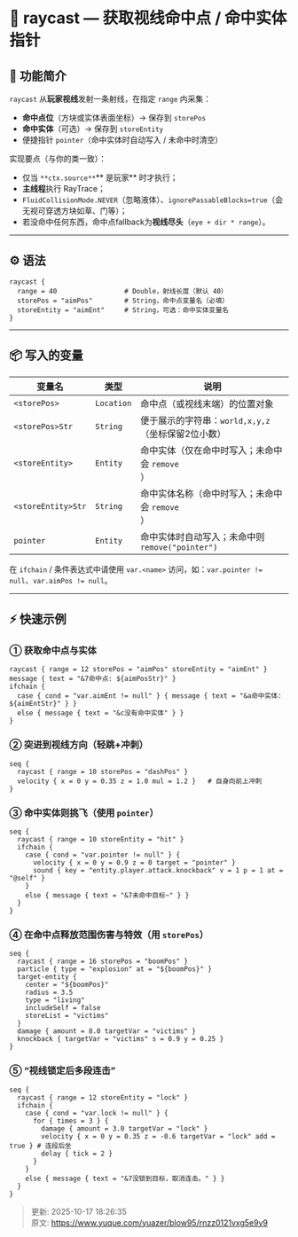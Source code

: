 # 🎯 raycast — 获取视线命中点 / 命中实体指针

## 🧩 功能简介
`raycast` 从**玩家视线**发射一条射线，在指定 `range` 内采集：

+ **命中点位**（方块或实体表面坐标）→ 保存到 `storePos`
+ **命中实体**（可选）→ 保存到 `storeEntity`
+ 便捷指针 `pointer`（命中实体时自动写入 / 未命中时清空）

实现要点（与你的类一致）：

+ 仅当 `**ctx.source**`** 是玩家** 时才执行；
+ **主线程**执行 RayTrace；
+ `FluidCollisionMode.NEVER`（忽略液体）、`ignorePassableBlocks=true`（会无视可穿透方块如草、门等）；
+ 若没命中任何东西，命中点fallback为**视线尽头**（`eye + dir * range`）。

---

## ⚙️ 语法
```plain
raycast {
  range = 40                 # Double，射线长度（默认 40）
  storePos = "aimPos"        # String，命中点变量名（必填）
  storeEntity = "aimEnt"     # String，可选：命中实体变量名
}
```

---

## 📦 写入的变量
| 变量名 | 类型 | 说明 |
| --- | --- | --- |
| `<storePos>` | `Location` | 命中点（或视线末端）的位置对象 |
| `<storePos>Str` | `String` | 便于展示的字符串：`world,x,y,z`<br/>（坐标保留2位小数） |
| `<storeEntity>` | `Entity` | 命中实体（仅在命中时写入；未命中会 `remove`<br/>） |
| `<storeEntity>Str` | `String` | 命中实体名称（命中时写入；未命中会 `remove`<br/>） |
| `pointer` | `Entity` | 命中实体时自动写入；未命中则 `remove("pointer")` |


在 `ifchain` / 条件表达式中请使用 `var.<name>` 访问，如：`var.pointer != null`、`var.aimPos != null`。

---

## ⚡ 快速示例
### ① 获取命中点与实体
```plain
raycast { range = 12 storePos = "aimPos" storeEntity = "aimEnt" }
message { text = "&7命中点: ${aimPosStr}" }
ifchain {
  case { cond = "var.aimEnt != null" } { message { text = "&a命中实体: ${aimEntStr}" } }
  else { message { text = "&c没有命中实体" } }
}
```

### ② 突进到视线方向（轻跳+冲刺）
```plain
seq {
  raycast { range = 10 storePos = "dashPos" }
  velocity { x = 0 y = 0.35 z = 1.0 mul = 1.2 }   # 自身向前上冲刺
}
```

### ③ 命中实体则挑飞（使用 `pointer`）
```plain
seq {
  raycast { range = 10 storeEntity = "hit" }
  ifchain {
    case { cond = "var.pointer != null" } {
      velocity { x = 0 y = 0.9 z = 0 target = "pointer" }
      sound { key = "entity.player.attack.knockback" v = 1 p = 1 at = "@self" }
    }
    else { message { text = "&7未命中目标~" } }
  }
}
```

### ④ 在命中点释放范围伤害与特效（用 `storePos`）
```plain
seq {
  raycast { range = 16 storePos = "boomPos" }
  particle { type = "explosion" at = "${boomPos}" }
  target-entity {
    center = "${boomPos}"
    radius = 3.5
    type = "living"
    includeSelf = false
    storeList = "victims"
  }
  damage { amount = 8.0 targetVar = "victims" }
  knockback { targetVar = "victims" s = 0.9 y = 0.25 }
}
```

### ⑤ “视线锁定后多段连击”
```plain
seq {
  raycast { range = 12 storeEntity = "lock" }
  ifchain {
    case { cond = "var.lock != null" } {
      for { times = 3 } {
        damage { amount = 3.0 targetVar = "lock" }
        velocity { x = 0 y = 0.35 z = -0.6 targetVar = "lock" add = true } # 连段后坐
        delay { tick = 2 }
      }
    }
    else { message { text = "&7没锁到目标，取消连击。" } }
  }
}
```



> 更新: 2025-10-17 18:26:35  
> 原文: <https://www.yuque.com/yuazer/blow95/rnzz0121vxg5e9y9>